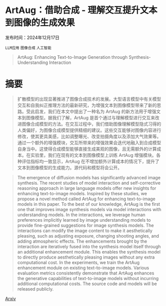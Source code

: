 # ArtAug：借助合成 - 理解交互提升文本到图像的生成效果

发布时间：2024年12月17日

`LLM应用` `图像合成` `人工智能`

> ArtAug: Enhancing Text-to-Image Generation through Synthesis-Understanding Interaction

# 摘要

> 扩散模型的出现显著推进了图像合成技术的发展。大型语言模型中有关模型交互和自我纠正推理方法的最新研究，为增强文本到图像模型带来了新的思路。受此启发，我们在本文中提出了一种名为 ArtAug 的新方法用于增强文本到图像模型。据我们了解，ArtAug 是首个通过与理解模型进行交互来改进图像合成模型的方法。在交互过程中，我们借助图像理解模型隐式习得的人类偏好，为图像合成模型提供精细的建议。这些交互能够对图像内容进行修改，使其更具美感，比如调整曝光、改变拍摄角度以及添加大气效果等。通过一个额外的增强模块，交互所带来的增强效果会迭代地融入到合成模型自身当中。这使得合成模型能够直接生成美观的图像，且无需额外的计算成本。在实验里，我们在现有的文本到图像模型上训练 ArtAug 增强模块。各种评估指标均一致显示，ArtAug 在不增加额外计算成本的情况下，提升了文本到图像模型的生成能力。源代码和模型将会公开。

> The emergence of diffusion models has significantly advanced image synthesis. The recent studies of model interaction and self-corrective reasoning approach in large language models offer new insights for enhancing text-to-image models. Inspired by these studies, we propose a novel method called ArtAug for enhancing text-to-image models in this paper. To the best of our knowledge, ArtAug is the first one that improves image synthesis models via model interactions with understanding models. In the interactions, we leverage human preferences implicitly learned by image understanding models to provide fine-grained suggestions for image synthesis models. The interactions can modify the image content to make it aesthetically pleasing, such as adjusting exposure, changing shooting angles, and adding atmospheric effects. The enhancements brought by the interaction are iteratively fused into the synthesis model itself through an additional enhancement module. This enables the synthesis model to directly produce aesthetically pleasing images without any extra computational cost. In the experiments, we train the ArtAug enhancement module on existing text-to-image models. Various evaluation metrics consistently demonstrate that ArtAug enhances the generative capabilities of text-to-image models without incurring additional computational costs. The source code and models will be released publicly.

[Arxiv](https://arxiv.org/abs/2412.12888)